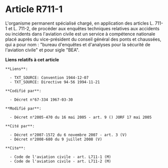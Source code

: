 # Article R711-1

L'organisme permanent spécialisé chargé, en application des articles L. 711-1 et L. 711-2, de procéder aux enquêtes
techniques relatives aux accidents ou incidents dans l'aviation civile est un service à compétence nationale placé auprès du
vice-président du conseil général des ponts et chaussées, qui a pour nom : "bureau d'enquêtes et d'analyses pour la sécurité
de l'aviation civile" et pour sigle "BEA".

**Liens relatifs à cet article**

	**Liens**:

	  - TXT_SOURCE: Convention 1944-12-07
	  - TXT_SOURCE: Directive 94-56 1994-11-21

	**Codifié par**:

	  - Décret n°67-334 1967-03-30

	**Modifié par**:

	  - Décret n°2005-470 du 16 mai 2005 - art. 9 () JORF 17 mai 2005

	**Cité par**:

	  - Décret n°2007-1572 du 6 novembre 2007 - art. 3 (V)
	  - Décret n°2008-680 du 9 juillet 2008 (V)

	**Cite**:

	  - Code de l'aviation civile - art. L711-1 (M)
	  - Code de l'aviation civile - art. L711-2 (M)
